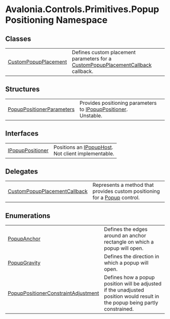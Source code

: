 # Avalonia.Controls.Primitives.PopupPositioning Namespace






## Classes
<table>
<tr>
<td><a href="T_Avalonia_Controls_Primitives_PopupPositioning_CustomPopupPlacement">CustomPopupPlacement</a></td>
<td>Defines custom placement parameters for a <a href="T_Avalonia_Controls_Primitives_PopupPositioning_CustomPopupPlacementCallback">CustomPopupPlacementCallback</a> callback.</td>
</tr>
</table>

## Structures
<table>
<tr>
<td><a href="T_Avalonia_Controls_Primitives_PopupPositioning_PopupPositionerParameters">PopupPositionerParameters</a></td>
<td>Provides positioning parameters to <a href="T_Avalonia_Controls_Primitives_PopupPositioning_IPopupPositioner">IPopupPositioner</a>.<br /><Tag type="is-info">Unstable.</Tag></td>
</tr>
</table>

## Interfaces
<table>
<tr>
<td><a href="T_Avalonia_Controls_Primitives_PopupPositioning_IPopupPositioner">IPopupPositioner</a></td>
<td>Positions an <a href="T_Avalonia_Controls_Primitives_IPopupHost">IPopupHost</a>.<br /><Tag type="is-warning">Not client implementable.</Tag></td>
</tr>
</table>

## Delegates
<table>
<tr>
<td><a href="T_Avalonia_Controls_Primitives_PopupPositioning_CustomPopupPlacementCallback">CustomPopupPlacementCallback</a></td>
<td>Represents a method that provides custom positioning for a <a href="T_Avalonia_Controls_Primitives_Popup">Popup</a> control.</td>
</tr>
</table>

## Enumerations
<table>
<tr>
<td><a href="T_Avalonia_Controls_Primitives_PopupPositioning_PopupAnchor">PopupAnchor</a></td>
<td>Defines the edges around an anchor rectangle on which a popup will open.</td>
</tr>
<tr>
<td><a href="T_Avalonia_Controls_Primitives_PopupPositioning_PopupGravity">PopupGravity</a></td>
<td>Defines the direction in which a popup will open.</td>
</tr>
<tr>
<td><a href="T_Avalonia_Controls_Primitives_PopupPositioning_PopupPositionerConstraintAdjustment">PopupPositionerConstraintAdjustment</a></td>
<td>Defines how a popup position will be adjusted if the unadjusted position would result in the popup being partly constrained.</td>
</tr>
</table>

